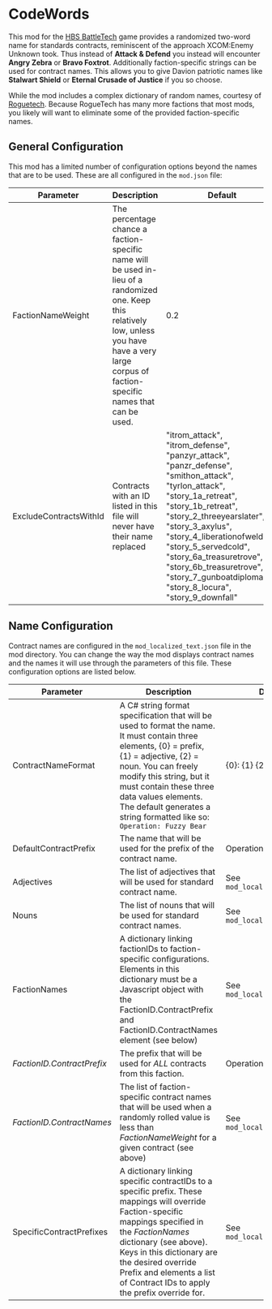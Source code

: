 # CodeWords 

This mod for the [HBS BattleTech](http://battletechgame.com/) game provides a randomized two-word name for standards contracts, reminiscent of the approach XCOM:Enemy Unknown took. Thus instead of **Attack & Defend** you instead will encounter **Angry Zebra** or **Bravo Foxtrot**. Additionally faction-specific strings can be used for contract names. This allows you to give Davion patriotic names like **Stalwart Shield** or **Eternal Crusade of Justice** if you so choose.

While the mod includes a complex dictionary of random names, courtesy of [Roguetech](http://github.com/battletechmodders/roguetech). Because RogueTech has many more factions that most mods, you likely will want to eliminate some of the provided faction-specific names.

## General Configuration

This mod has a limited number of configuration options beyond the names that are to be used. These are all configured in the `mod.json` file:

| Parameter | Description | Default |
| -- | -- | -- |
| FactionNameWeight | The percentage chance a faction-specific name will be used in-lieu of a randomized one. Keep this relatively low, unless you have have a very large corpus of faction-specific names that can be used. | 0.2 |
| ExcludeContractsWithId | Contracts with an ID listed in this file will never have their name replaced |  "itrom_attack", "itrom_defense", "panzyr_attack", "panzr_defense", "smithon_attack", "tyrlon_attack", "story_1a_retreat", "story_1b_retreat", "story_2_threeyearslater", "story_3_axylus", "story_4_liberationofweldry", "story_5_servedcold", "story_6a_treasuretrove", "story_6b_treasuretrove", "story_7_gunboatdiplomacy", "story_8_locura", "story_9_downfall" |

## Name Configuration

Contract names are configured in the `mod_localized_text.json` file in the mod directory. You can change the way the mod displays contract names and the names it will use through the parameters of this file. These configuration options are listed below.

| Parameter | Description | Default |
| -- | -- | -- |
| ContractNameFormat | A C# string format specification that will be used to format the name. It must contain three elements, {0} = prefix, {1} = adjective, {2} = noun. You can freely modify this string, but it must contain these three data values elements. The default generates a string formatted like so: `Operation: Fuzzy Bear` | {0}: {1} {2} |
| DefaultContractPrefix | The name that will be used for the prefix of the contract name. | Operation |
| Adjectives | The list of adjectives that will be used for standard contract name. | See `mod_localized_text.json` |
| Nouns | The list of nouns that will be used for standard contract names. | See `mod_localized_text.json` |
| FactionNames | A dictionary linking factionIDs to faction-specific configurations. Elements in this dictionary must be a Javascript object with the FactionID.ContractPrefix and FactionID.ContractNames element (see below) | See `mod_localized_text.json` |
| *FactionID.ContractPrefix* | The prefix that will be used for *ALL* contracts from this faction. | Operation |
| *FactionID.ContractNames* | The list of faction-specific contract names that will be used when a randomly rolled value is less than *FactionNameWeight* for a given contract (see above) | See `mod_localized_text.json` |
| SpecificContractPrefixes | A dictionary linking specific contractIDs to a specific prefix. These mappings will override Faction-specific mappings specified in the *FactionNames* dictionary (see above). Keys in this dictionary are the desired override Prefix and elements a list of Contract IDs to apply the prefix override for. | See `mod_localized_text.json` |

